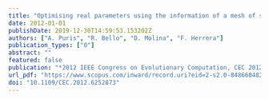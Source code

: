 ```yaml
---
title: "Optimising real parameters using the information of a mesh of solutions: VMO algorithm"
date: 2012-01-01
publishDate: 2019-12-30T14:59:53.153202Z
authors: ["A. Puris", "R. Bello", "D. Molina", "F. Herrera"]
publication_types: ["0"]
abstract: ""
featured: false
publication: "*2012 IEEE Congress on Evolutionary Computation, CEC 2012*"
url_pdf: "https://www.scopus.com/inward/record.uri?eid=2-s2.0-84866848232&doi=10.1109%2fCEC.2012.6252873&partnerID=40&md5=7af2ab1675858838664b2b9dc396210e"
doi: "10.1109/CEC.2012.6252873"
---
```


